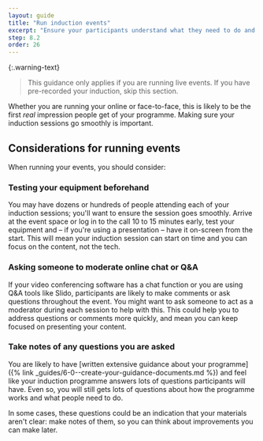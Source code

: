 ```yaml
---
layout: guide
title: "Run induction events"
excerpt: "Ensure your participants understand what they need to do and how to do it."
step: 8.2
order: 26
---
```


{:.warning-text}
> This guidance only applies if you are running live events. If you have pre-recorded your induction, skip this section.

Whether you are running your online or face-to-face, this is likely to be the first _real_ impression people get of your programme. Making sure your induction sessions go smoothly is important. 

## Considerations for running events

When running your events, you should consider:

### Testing your equipment beforehand

You may have dozens or hundreds of people attending each of your induction sessions; you'll want to ensure the session goes smoothly. Arrive at the event space or log in to the call 10 to 15 minutes early, test your equipment and – if you're using a presentation – have it on-screen from the start. This will mean your induction session can start on time and you can focus on the content, not the tech.

### Asking someone to moderate online chat or Q&A

If your video conferencing software has a chat function or you are using Q&A tools like Slido, participants are likely to make comments or ask questions throughout the event. You might want to ask someone to act as a moderator during each session to help with this. This could help you to address questions or comments more quickly, and mean you can keep focused on presenting your content.

### Take notes of any questions you are asked

You are likely to have [written extensive guidance about your programme]({% link _guides/6-0--create-your-guidance-documents.md %}) and feel like your induction programme answers lots of questions participants will have. Even so, you will still gets lots of questions about how the programme works and what people need to do.

In some cases, these questions could be an indication that your materials aren't clear: make notes of them, so you can think about improvements you can make later.
